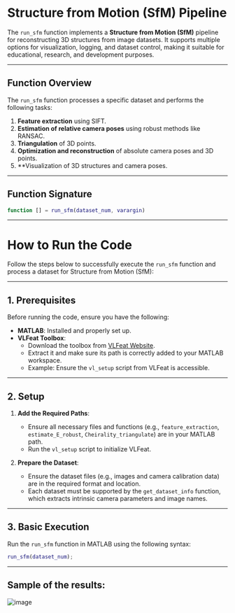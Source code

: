 # Structure from Motion (SfM) Pipeline

The `run_sfm` function implements a **Structure from Motion (SfM)** pipeline for reconstructing 3D structures from image datasets. It supports multiple options for visualization, logging, and dataset control, making it suitable for educational, research, and development purposes.

---

## Function Overview

The `run_sfm` function processes a specific dataset and performs the following tasks:
1. **Feature extraction** using SIFT.
2. **Estimation of relative camera poses** using robust methods like RANSAC.
3. **Triangulation** of 3D points.
4. **Optimization and reconstruction** of absolute camera poses and 3D points.
5. **Visualization of 3D structures and camera poses.

---

## Function Signature

```matlab
function [] = run_sfm(dataset_num, varargin)
```
---

# How to Run the Code

Follow the steps below to successfully execute the `run_sfm` function and process a dataset for Structure from Motion (SfM):

---

## 1. **Prerequisites**
Before running the code, ensure you have the following:
- **MATLAB**: Installed and properly set up.
- **VLFeat Toolbox**: 
  - Download the toolbox from [VLFeat Website](http://www.vlfeat.org/).
  - Extract it and make sure its path is correctly added to your MATLAB workspace.
  - Example: Ensure the `vl_setup` script from VLFeat is accessible.

---

## 2. **Setup**
1. **Add the Required Paths**:
   - Ensure all necessary files and functions (e.g., `feature_extraction`, `estimate_E_robust`, `Cheirality_triangulate`) are in your MATLAB path.
   - Run the `vl_setup` script to initialize VLFeat.

2. **Prepare the Dataset**:
   - Ensure the dataset files (e.g., images and camera calibration data) are in the required format and location.
   - Each dataset must be supported by the `get_dataset_info` function, which extracts intrinsic camera parameters and image names.

---

## 3. **Basic Execution**
Run the `run_sfm` function in MATLAB using the following syntax:

```matlab
run_sfm(dataset_num);
```
---
## Sample of the results:

![image](https://github.com/user-attachments/assets/03c75c94-62bf-4293-b61b-8694f0680bed)
